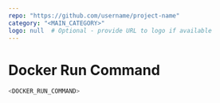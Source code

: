 ```yaml
---
repo: "https://github.com/username/project-name"
category: "<MAIN_CATEGORY>"
logo: null  # Optional - provide URL to logo if available
---
```


# Docker Run Command

```bash
<DOCKER_RUN_COMMAND>
```
